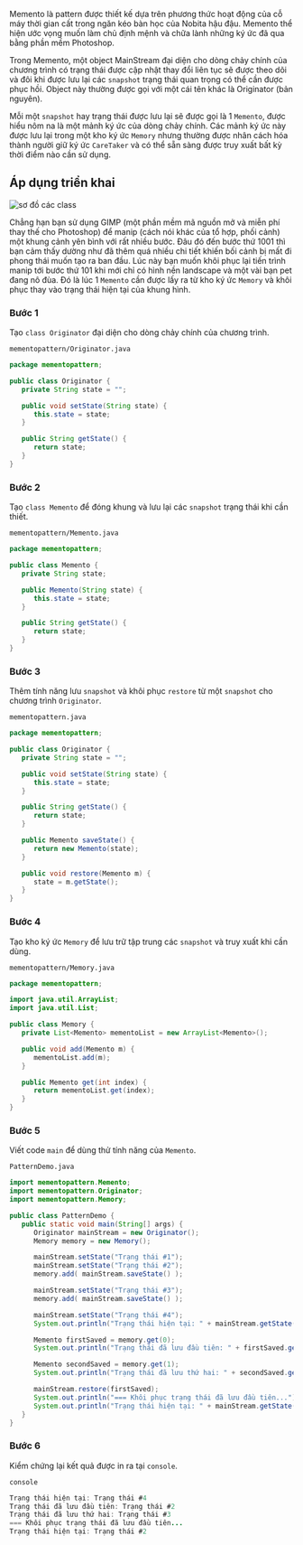 Memento là pattern được thiết kế dựa trên phương thức hoạt động của cỗ máy thời gian cất trong ngăn kéo bàn học của Nobita hậu đậu. Memento thể hiện ước vọng muốn làm chủ định mệnh và chữa lành những ký ức đã qua bằng phần mềm Photoshop.

Trong Memento, một object MainStream đại diện cho dòng chảy chính của chương trình có trạng thái được cập nhật thay đổi liên tục sẽ được theo dõi và đôi khi được lưu lại các `snapshot` trạng thái quan trọng có thể cần được phục hồi. Object này thường được gọi với một cái tên khác là Originator (bản nguyên).

Mỗi một `snapshot` hay trạng thái được lưu lại sẽ được gọi là 1 `Memento`, được hiểu nôm na là một mảnh ký ức của dòng chảy chính. Các mảnh ký ức này được lưu lại trong một kho ký ức `Memory` nhưng thường được nhân cách hóa thành người giữ ký ức `CareTaker` và có thể sẵn sàng được truy xuất bất kỳ thời điểm nào cần sử dụng.

## Áp dụng triển khai

![sơ đồ các class](https://images.viblo.asia/74557a48-d64c-45ed-82cb-9a85b0c57399.png)

Chẳng hạn bạn sử dụng GIMP (một phần mềm mã nguồn mở và miễn phí thay thế cho Photoshop) để manip (cách nói khác của tổ hợp, phối cảnh) một khung cảnh yên bình với rất nhiều bước. Đâu đó đến bước thứ 1001 thì bạn cảm thấy dường như đã thêm quá nhiều chi tiết khiến bối cảnh bị mất đi phong thái muốn tạo ra ban đầu. Lúc này bạn muốn khôi phục lại tiến trình manip tới bước thứ 101 khi mới chỉ có hình nền landscape và một vài bạn pet đang nô đùa. Đó là lúc 1 `Memento` cần được lấy ra từ  kho ký ức `Memory` và khôi phục thay vào trạng thái hiện tại của khung hình.

### Bước 1

Tạo `class Originator` đại diện cho dòng chảy chính của chương trình.

`mementopattern/Originator.java`
```java
package mementopattern;

public class Originator {
   private String state = "";

   public void setState(String state) {
      this.state = state;
   }

   public String getState() {
      return state;
   }
}

```

### Bước 2

Tạo `class Memento` để đóng khung và lưu lại các `snapshot` trạng thái khi cần thiết.

`mementopattern/Memento.java`
```java
package mementopattern;

public class Memento {
   private String state;

   public Memento(String state) {
      this.state = state;
   }

   public String getState() {
      return state;
   }
}
```

### Bước 3

Thêm tính năng lưu `snapshot` và khôi phục `restore` từ một `snapshot` cho chương trình `Originator`.

`mementopattern.java`
```java
package mementopattern;

public class Originator {
   private String state = "";

   public void setState(String state) {
      this.state = state;
   }

   public String getState() {
      return state;
   }

   public Memento saveState() {
      return new Memento(state);
   }

   public void restore(Memento m) {
      state = m.getState();
   }
}
```

### Bước 4

Tạo kho ký ức `Memory` để lưu trữ tập trung các `snapshot` và truy xuất khi cần dùng.

`mementopattern/Memory.java`
```java
package mementopattern;

import java.util.ArrayList;
import java.util.List;

public class Memory {
   private List<Memento> mementoList = new ArrayList<Memento>();

   public void add(Memento m) {
      mementoList.add(m);
   }

   public Memento get(int index) {
      return mementoList.get(index);
   }
}
```

### Bước 5

Viết code `main` để dùng thử tính năng của `Memento`.

`PatternDemo.java`
```java
import mementopattern.Memento;
import mementopattern.Originator;
import mementopattern.Memory;

public class PatternDemo {
   public static void main(String[] args) {
      Originator mainStream = new Originator();
      Memory memory = new Memory();

      mainStream.setState("Trạng thái #1");
      mainStream.setState("Trạng thái #2");
      memory.add( mainStream.saveState() );

      mainStream.setState("Trạng thái #3");
      memory.add( mainStream.saveState() );

      mainStream.setState("Trạng thái #4");
      System.out.println("Trạng thái hiện tại: " + mainStream.getState());

      Memento firstSaved = memory.get(0);
      System.out.println("Trạng thái đã lưu đầu tiên: " + firstSaved.getState());

      Memento secondSaved = memory.get(1);
      System.out.println("Trạng thái đã lưu thứ hai: " + secondSaved.getState());

      mainStream.restore(firstSaved);
      System.out.println("=== Khôi phục trạng thái đã lưu đầu tiên...");
      System.out.println("Trạng thái hiện tại: " + mainStream.getState());
   }
}
```

### Bước 6

Kiểm chứng lại kết quả được in ra tại `console`.

`console`
```java
Trạng thái hiện tại: Trạng thái #4
Trạng thái đã lưu đầu tiên: Trạng thái #2
Trạng thái đã lưu thứ hai: Trạng thái #3
=== Khôi phục trạng thái đã lưu đầu tiên...
Trạng thái hiện tại: Trạng thái #2
```